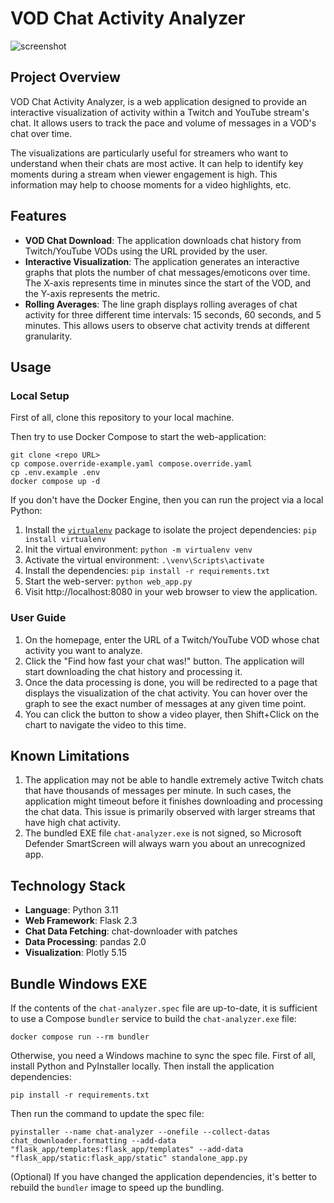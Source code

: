 # VOD Chat Activity Analyzer

![screenshot](https://i.imgur.com/7ElycXy.png)

## Project Overview

VOD Chat Activity Analyzer, is a web application designed to provide an interactive visualization of activity within a Twitch and YouTube stream's chat. It allows users to track the pace and volume of messages in a VOD's chat over time. 

The visualizations are particularly useful for streamers who want to understand when their chats are most active. It can help to identify key moments during a stream when viewer engagement is high. This information may help to choose moments for a video highlights, etc.

## Features

- **VOD Chat Download**: The application downloads chat history from Twitch/YouTube VODs using the URL provided by the user.
- **Interactive Visualization**: The application generates an interactive graphs that plots the number of chat messages/emoticons over time. The X-axis represents time in minutes since the start of the VOD, and the Y-axis represents the metric. 
- **Rolling Averages**: The line graph displays rolling averages of chat activity for three different time intervals: 15 seconds, 60 seconds, and 5 minutes. This allows users to observe chat activity trends at different granularity.

## Usage

### Local Setup

First of all, clone this repository to your local machine.

Then try to use Docker Compose to start the web-application:

```shell
git clone <repo URL>
cp compose.override-example.yaml compose.override.yaml
cp .env.example .env
docker compose up -d
```

If you don't have the Docker Engine, then you can run the project via a local Python:

1. Install the [`virtualenv`](https://virtualenv.pypa.io/en/latest/user_guide.html) package to isolate the project dependencies: `pip install virtualenv`
2. Init the virtual environment: `python -m virtualenv venv`
3. Activate the virtual environment: `.\venv\Scripts\activate`
2. Install the dependencies: `pip install -r requirements.txt`
3. Start the web-server: `python web_app.py`
4. Visit http://localhost:8080 in your web browser to view the application.

### User Guide

1. On the homepage, enter the URL of a Twitch/YouTube VOD whose chat activity you want to analyze.
2. Click the "Find how fast your chat was!" button. The application will start downloading the chat history and processing it.
3. Once the data processing is done, you will be redirected to a page that displays the visualization of the chat activity. You can hover over the graph to see the exact number of messages at any given time point.
4. You can click the button to show a video player, then Shift+Click on the chart to navigate the video to this time.

## Known Limitations

1. The application may not be able to handle extremely active Twitch chats that have thousands of messages per minute. In such cases, the application might timeout before it finishes downloading and processing the chat data. This issue is primarily observed with larger streams that have high chat activity.
2. The bundled EXE file `chat-analyzer.exe` is not signed, so Microsoft Defender SmartScreen will always warn you about an unrecognized app.

## Technology Stack

- **Language**: Python 3.11
- **Web Framework**: Flask 2.3
- **Chat Data Fetching**: chat-downloader with patches
- **Data Processing**: pandas 2.0
- **Visualization**: Plotly 5.15

## Bundle Windows EXE

If the contents of the `chat-analyzer.spec` file are up-to-date, it is sufficient to use a Compose `bundler` service to build the `chat-analyzer.exe` file:

    docker compose run --rm bundler

Otherwise, you need a Windows machine to sync the spec file.  First of all, install Python and PyInstaller locally.  Then install the application dependencies:

    pip install -r requirements.txt

Then run the command to update the spec file:

    pyinstaller --name chat-analyzer --onefile --collect-datas chat_downloader.formatting --add-data "flask_app/templates:flask_app/templates" --add-data "flask_app/static:flask_app/static" standalone_app.py

(Optional) If you have changed the application dependencies, it's better to rebuild the `bundler` image to speed up the bundling.
